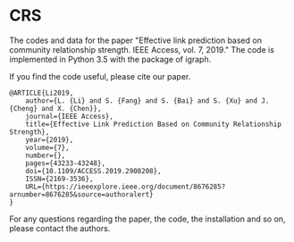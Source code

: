 # CRS
The codes and data for the paper "Effective link prediction based on community relationship strength. IEEE Access, vol. 7, 2019." The code is implemented in Python 3.5 with the package of igraph.

If you find the code useful, please cite our paper.
```
@ARTICLE{Li2019,  
    author={L. {Li} and S. {Fang} and S. {Bai} and S. {Xu} and J. {Cheng} and X. {Chen}},  
    journal={IEEE Access},  
    title={Effective Link Prediction Based on Community Relationship Strength},  
    year={2019},  
    volume={7},  
    number={},  
    pages={43233-43248},  
    doi={10.1109/ACCESS.2019.2908208},  
    ISSN={2169-3536},  
    URL={https://ieeexplore.ieee.org/document/8676285?arnumber=8676285&source=authoralert}  
}
```
For any questions regarding the paper, the code, the installation and so on, please contact the authors.

